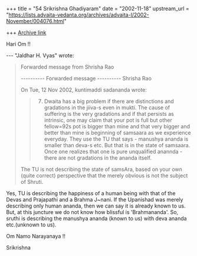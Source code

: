 +++
title = "54 Srikrishna Ghadiyaram"
date = "2002-11-18"
upstream_url = "https://lists.advaita-vedanta.org/archives/advaita-l/2002-November/004076.html"

+++
[Archive link](https://lists.advaita-vedanta.org/archives/advaita-l/2002-November/004076.html)

Hari Om !!

--- "Jaldhar H. Vyas" <jaldhar at BRAINCELLS.COM> wrote:
> Forwarded message from Shrisha Rao
>
> ---------- Forwarded message ----------
> Shrisha Rao
>
> On Tue, 12 Nov 2002, kuntimaddi sadananda wrote:
>
>
> > 7. Dwaita has a big problem if there are
> distinctions and gradations
> > in the jiiva-s  even in mukti. The cause of
> suffering is the very
> > gradations and if that persists as intrinsic, one
> may claim that your
> > pot is full but other fellow=92s pot is bigger
> than mine and that very
> > bigger and better than mine is beginning of
> samsaara as we experience
> > everyday.  They use the TU that says - manushya
> ananda is smaller
> >       than deva-s etc.  But that is in the state
> of samsaara.  Once
> > one
> >        realizes that one is pure unqualified
> anannda - there are not
> >     gradations in the ananda itself.
>
> The TU is not describing the state of samsAra, based
> on your own (quite
> correct) perspective that the merely obvious is not
> the subject of Shruti.
>

Yes, TU is describing the happiness of a human being
with that of the Devas and Prajapathi and a Brahma
J~nani. If the Upanishad was merely describing only
human ananda, then we can say it is already known to
us. But, at this juncture we do not know how blissful
is 'Brahmananda'. So, sruthi is describing the
manushya ananda (known to us) with deva ananda
etc.(unknown to us).

Om Namo Narayanaya !!

Srikrishna

